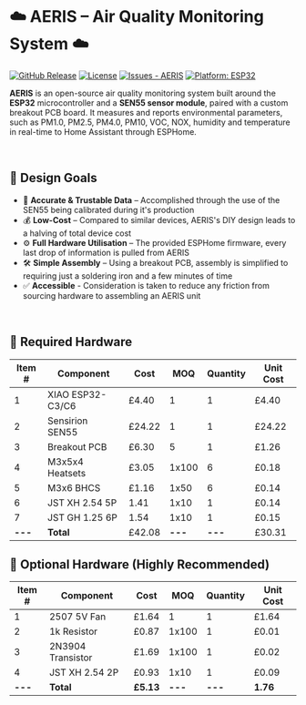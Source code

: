 # ☁️ AERIS – Air Quality Monitoring System ☁️

[![GitHub Release](https://img.shields.io/github/release/Alexander-T-Moss/AERIS?include_prereleases=&sort=semver&color=blue)](https://github.com/Alexander-T-Moss/AERIS/releases/)
[![License](https://img.shields.io/badge/License-GPL--3.0-blue)](#license)
[![Issues - AERIS](https://img.shields.io/github/issues/Alexander-T-Moss/AERIS)](https://github.com/Alexander-T-Moss/AERIS/issues)
[![Platform: ESP32](https://img.shields.io/badge/Platform-ESP32-blue.svg)](https://www.espressif.com/)

**AERIS** is an open-source air quality monitoring system built around the **ESP32** microcontroller and a **SEN55 sensor module**, paired with a custom breakout PCB board. It measures and reports environmental parameters, such as PM1.0, PM2.5, PM4.0, PM10, VOC, NOX, humidity and temperature in real-time to Home Assistant through ESPHome.

<br/>

## 📌 Design Goals
- 💾 **Accurate & Trustable Data** – Accomplished through the use of the SEN55 being calibrated during it's production
- 💰 **Low-Cost** – Compared to similar devices, AERIS's DIY design leads to a halving of total device cost
- ⚙️ **Full Hardware Utilisation** – The provided ESPHome firmware, every last drop of information is pulled from AERIS
- 🛠 **Simple Assembly** – Using a breakout PCB, assembly is simplified to requiring just a soldering iron and a few minutes of time
- ✅ **Accessible** - Consideration is taken to reduce any friction from sourcing hardware to assembling an AERIS unit

<br/>

## 🔧 Required Hardware

| Item #  | Component        | Cost   | MOQ     | Quantity | Unit Cost |
|---------|------------------|--------|---------|----------|-----------|
| 1       | XIAO ESP32-C3/C6 | £4.40  | 1       | 1        | £4.40     |
| 2       | Sensirion SEN55  | £24.22 | 1       | 1        | £24.22    |
| 3       | Breakout PCB     | £6.30  | 5       | 1        | £1.26     |
| 4       | M3x5x4 Heatsets  | £3.05  | 1x100   | 6        | £0.18     |
| 5       | M3x6 BHCS        | £1.16  | 1x50    | 6        | £0.14     |
| 6       | JST XH 2.54 5P   | 1.41   | 1x10    | 1        | £0.14     |
| 7       | JST GH 1.25 6P   | 1.54   | 1x10    | 1        | £0.15     |
| **---** | **Total**        | £42.08 | **---** | **---**  | £30.31    |

## 🔧 Optional Hardware (Highly Recommended)

| Item #  | Component         | Cost      | MOQ     | Quantity | Unit Cost |
|---------|-------------------|-----------|---------|----------|-----------|
| 1       | 2507 5V Fan       | £1.64     | 1       | 1        | £1.64     |
| 2       | 1k Resistor       | £0.87     | 1x100   | 1        | £0.01     |
| 3       | 2N3904 Transistor | £1.69     | 1x100   | 1        | £0.02     |
| 4       | JST XH 2.54 2P    | £0.93     | 1x10    | 1        | £0.09     |
| **---** | **Total**         | **£5.13** | **---** | **---**  | **1.76**  |
